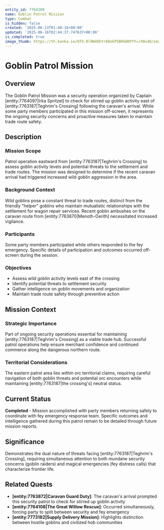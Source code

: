 ```yaml
---
entity_id: 7764109
name: Goblin Patrol Mission
type: Combat
is_hidden: false
created: '2025-06-13T01:40:16+00:00'
updated: '2025-06-16T02:44:37.747637+00:00'
is_completed: true
image_thumb: https://th.kanka.io/QfX-Dl9W48kYr88okP5BRkBKPYY=/40x40/smart/src/campaigns/322885/9f2486ba-55b0-44ec-8394-af0e75cd31dc.png
---
```


# Goblin Patrol Mission

## Overview

The Goblin Patrol Mission was a security operation organized by Captain [entity:7764097|Irka Spritzel] to check for stirred up goblin activity east of [entity:7763187|Teghrim's Crossing] following the caravan's arrival. While some party members participated in this mission off-screen, it represents the ongoing security concerns and proactive measures taken to maintain trade route safety.

## Description

### Mission Scope

Patrol operation eastward from [entity:7763187|Teghrim's Crossing] to assess goblin activity levels and potential threats to the settlement and trade routes. The mission was designed to determine if the recent caravan arrival had triggered increased wild goblin aggression in the area.

### Background Context

Wild goblins pose a constant threat to trade routes, distinct from the friendly "helper" goblins who maintain mutualistic relationships with the settlement for wagon repair services. Recent goblin ambushes on the caravan route from [entity:7763870|Menoth-Derith] necessitated increased vigilance.

### Participants

Some party members participated while others responded to the fey emergency. Specific details of participation and outcomes occurred off-screen during the session.

### Objectives

- Assess wild goblin activity levels east of the crossing
- Identify potential threats to settlement security
- Gather intelligence on goblin movements and organization
- Maintain trade route safety through preventive action

## Mission Context

### Strategic Importance

Part of ongoing security operations essential for maintaining [entity:7763187|Teghrim's Crossing] as a viable trade hub. Successful patrol operations help ensure merchant confidence and continued commerce along the dangerous northern route.

### Territorial Considerations

The eastern patrol area lies within orc territorial claims, requiring careful navigation of both goblin threats and potential orc encounters while maintaining [entity:7763187|the crossing's] neutral status.

## Current Status

**Completed** - Mission accomplished with party members returning safely to coordinate with fey emergency response team. Specific outcomes and intelligence gathered during this patrol remain to be detailed through future mission reports.

## Significance

Demonstrates the dual nature of threats facing [entity:7763187|Teghrim's Crossing], requiring simultaneous attention to both mundane security concerns (goblin raiders) and magical emergencies (fey distress calls) that characterize frontier life.

## Related Quests

- **[entity:7763872|Caravan Guard Duty]**: The caravan's arrival prompted this security patrol to check for stirred up goblin activity
- **[entity:7764108|The Great Willow Rescue]**: Occurred simultaneously, forcing party to split between security and fey emergency
- **[entity:7773182|Supply Delivery Mission]**: Highlights distinction between hostile goblins and civilized hob communities